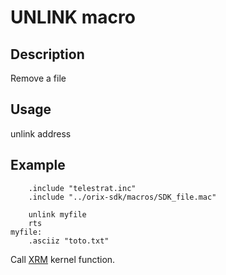 # UNLINK macro

## Description

Remove a file

## Usage

unlink address

## Example

```ca65
    .include "telestrat.inc"
    .include "../orix-sdk/macros/SDK_file.mac"

    unlink myfile
    rts
myfile:
    .asciiz "toto.txt"
```

Call [XRM](../../../developer_manual/kernel/primitives/xrm.md) kernel function.
